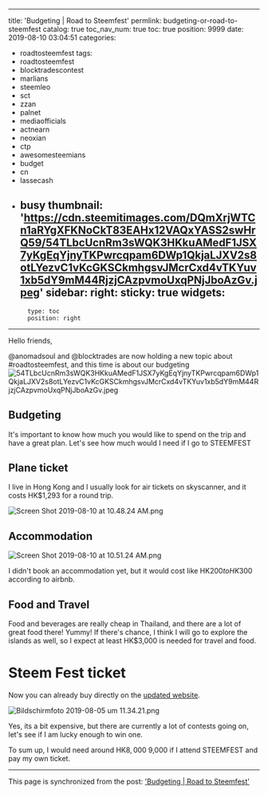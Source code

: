 
---
title: 'Budgeting | Road to Steemfest'
permlink: budgeting-or-road-to-steemfest
catalog: true
toc_nav_num: true
toc: true
position: 9999
date: 2019-08-10 03:04:51
categories:
- roadtosteemfest
tags:
- roadtosteemfest
- blocktradescontest
- marlians
- steemleo
- sct
- zzan
- palnet
- mediaofficials
- actnearn
- neoxian
- ctp
- awesomesteemians
- budget
- cn
- lassecash
- busy
thumbnail: 'https://cdn.steemitimages.com/DQmXrjWTCn1aRYgXFKNoCkT83EAHx12VAQxYASS2swHrQ59/54TLbcUcnRm3sWQK3HKkuAMedF1JSX7yKgEqYjnyTKPwrcqpam6DWp1QkjaLJXV2s8otLYezvC1vKcGKSCkmhgsvJMcrCxd4vTKYuv1xb5dY9mM44RjzjCAzpvmoUxqPNjJboAzGv.jpeg'
sidebar:
    right:
        sticky: true
widgets:
    -
        type: toc
        position: right
---


Hello friends, 

@anomadsoul and @blocktrades are now holding a new topic about #roadtosteemfest, and this time is about our budgeting
![54TLbcUcnRm3sWQK3HKkuAMedF1JSX7yKgEqYjnyTKPwrcqpam6DWp1QkjaLJXV2s8otLYezvC1vKcGKSCkmhgsvJMcrCxd4vTKYuv1xb5dY9mM44RjzjCAzpvmoUxqPNjJboAzGv.jpeg](https://cdn.steemitimages.com/DQmXrjWTCn1aRYgXFKNoCkT83EAHx12VAQxYASS2swHrQ59/54TLbcUcnRm3sWQK3HKkuAMedF1JSX7yKgEqYjnyTKPwrcqpam6DWp1QkjaLJXV2s8otLYezvC1vKcGKSCkmhgsvJMcrCxd4vTKYuv1xb5dY9mM44RjzjCAzpvmoUxqPNjJboAzGv.jpeg)

## Budgeting 

It's important to know how much you would like to spend on the trip and have a great plan. Let's see how much would I need if I go to STEEMFEST

## Plane ticket

I live in Hong Kong and I usually look for air tickets on skyscanner, and it costs HK$1,293 for a round trip.

![Screen Shot 2019-08-10 at 10.48.24 AM.png](https://cdn.steemitimages.com/DQmVduroFpaFvhm8nKutu1s3d3SiSzoH2fMnHfEHeGV5RyR/Screen%20Shot%202019-08-10%20at%2010.48.24%20AM.png)



## Accommodation

![Screen Shot 2019-08-10 at 10.51.24 AM.png](https://cdn.steemitimages.com/DQmexUc6Rs4GiYG9eXo1oqTZcV4vCRA6sJPBQSmZhYMhbMn/Screen%20Shot%202019-08-10%20at%2010.51.24%20AM.png)

I didn't book an accommodation yet, but it would cost like HK$200 to HK$300 according to airbnb.

## Food and Travel


Food and beverages are really cheap in Thailand, and there are a lot of great food there! Yummy! If there's chance, I think I will go to explore the islands as well, so I expect at least HK$3,000 is needed for travel and food.

# Steem Fest ticket

Now you can already buy directly on the [updated website](https://steemfest.com). 

![Bildschirmfoto 2019-08-05 um 11.34.21.png](https://cdn.steemitimages.com/DQmNjPUtz6WzR3rFgGHvRqvCLx6RoJE2ETjzdMGPrnmPitc/Bildschirmfoto%202019-08-05%20um%2011.34.21.png)

Yes, its a bit expensive, but there are currently a lot of contests going on, let's see if I am lucky enough to win one.


To sum up, I would need around HK$8,000~$9,000 if I attend STEEMFEST and pay my own ticket.

- - -

This page is synchronized from the post: ['Budgeting | Road to Steemfest'](https://steemit.com/@htliao/budgeting-or-road-to-steemfest)
